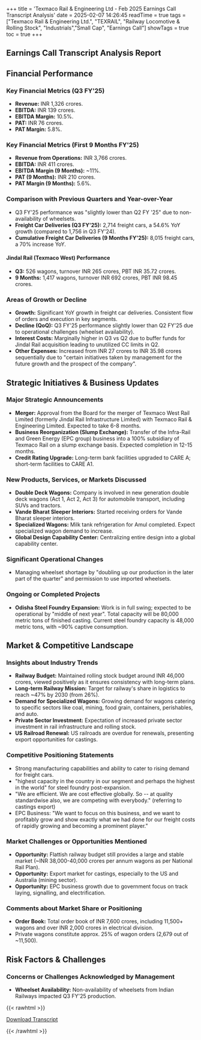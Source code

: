+++
title = 'Texmaco Rail & Engineering Ltd - Feb 2025 Earnings Call Transcript Analysis'
date = 2025-02-07 14:26:45
readTime = true
tags = ["Texmaco Rail & Engineering Ltd.", "TEXRAIL", "Railway Locomotive & Rolling Stock", "Industrials","Small Cap", "Earnings Call"]
showTags = true
toc = true
+++



## Earnings Call Transcript Analysis Report
## Financial Performance

### Key Financial Metrics (Q3 FY'25)

*   **Revenue:** INR 1,326 crores.
*   **EBITDA:** INR 139 crores.
*   **EBITDA Margin:** 10.5%.
*   **PAT:** INR 76 crores.
*   **PAT Margin:** 5.8%.

### Key Financial Metrics (First 9 Months FY'25)

*   **Revenue from Operations:** INR 3,766 crores.
*   **EBITDA:** INR 411 crores.
*   **EBITDA Margin (9 Months):** ~11%.
*   **PAT (9 Months):** INR 210 crores.
*   **PAT Margin (9 Months):** 5.6%.

### Comparison with Previous Quarters and Year-over-Year

*   Q3 FY'25 performance was "slightly lower than Q2 FY '25" due to non-availability of wheelsets.
*   **Freight Car Deliveries (Q3 FY'25):** 2,714 freight cars, a 54.6% YoY growth (compared to 1,756 in Q3 FY'24).
*   **Cumulative Freight Car Deliveries (9 Months FY'25):** 8,015 freight cars, a 70% increase YoY.

#### Jindal Rail (Texmaco West) Performance

*   **Q3:** 526 wagons, turnover INR 265 crores, PBT INR 35.72 crores.
*   **9 Months:** 1,417 wagons, turnover INR 692 crores, PBT INR 98.45 crores.

### Areas of Growth or Decline

*   **Growth:** Significant YoY growth in freight car deliveries. Consistent flow of orders and execution in key segments.
*   **Decline (QoQ):** Q3 FY'25 performance slightly lower than Q2 FY'25 due to operational challenges (wheelset availability).
*   **Interest Costs:** Marginally higher in Q3 vs Q2 due to buffer funds for Jindal Rail acquisition leading to unutilized CC limits in Q2.
*   **Other Expenses:** Increased from INR 27 crores to INR 35.98 crores sequentially due to "certain initiatives taken by management for the future growth and the prospect of the company".

## Strategic Initiatives & Business Updates

### Major Strategic Announcements

*   **Merger:** Approval from the Board for the merger of Texmaco West Rail Limited (formerly Jindal Rail Infrastructure Limited) with Texmaco Rail & Engineering Limited. Expected to take 6-8 months.
*   **Business Reorganization (Slump Exchange):** Transfer of the Infra-Rail and Green Energy (EPC group) business into a 100% subsidiary of Texmaco Rail on a slump exchange basis. Expected completion in 12-15 months.
*   **Credit Rating Upgrade:** Long-term bank facilities upgraded to CARE A; short-term facilities to CARE A1.

### New Products, Services, or Markets Discussed

*   **Double Deck Wagons:** Company is involved in new generation double deck wagons (Act 1, Act 2, Act 3) for automobile transport, including SUVs and tractors.
*   **Vande Bharat Sleeper Interiors:** Started receiving orders for Vande Bharat sleeper interiors.
*   **Specialized Wagons:** Milk tank refrigeration for Amul completed. Expect specialized wagon demand to increase.
*   **Global Design Capability Center:** Centralizing entire design into a global capability center.

### Significant Operational Changes

*   Managing wheelset shortage by "doubling up our production in the later part of the quarter" and permission to use imported wheelsets.

### Ongoing or Completed Projects

*   **Odisha Steel Foundry Expansion:** Work is in full swing; expected to be operational by "middle of next year". Total capacity will be 80,000 metric tons of finished casting. Current steel foundry capacity is 48,000 metric tons, with ~90% captive consumption.

## Market & Competitive Landscape

### Insights about Industry Trends

*   **Railway Budget:** Maintained rolling stock budget around INR 46,000 crores, viewed positively as it ensures consistency with long-term plans.
*   **Long-term Railway Mission:** Target for railway's share in logistics to reach ~47% by 2030 (from 26%).
*   **Demand for Specialized Wagons:** Growing demand for wagons catering to specific sectors like coal, mining, food grain, containers, perishables, and auto.
*   **Private Sector Investment:** Expectation of increased private sector investment in rail infrastructure and rolling stock.
*   **US Railroad Renewal:** US railroads are overdue for renewals, presenting export opportunities for castings.

### Competitive Positioning Statements

*   Strong manufacturing capabilities and ability to cater to rising demand for freight cars.
*   "highest capacity in the country in our segment and perhaps the highest in the world" for steel foundry post-expansion.
*   "We are efficient. We are cost effective globally. So -- at quality standardwise also, we are competing with everybody." (referring to castings export)
*   EPC Business: "We want to focus on this business, and we want to profitably grow and show exactly what we had done for our freight costs of rapidly growing and becoming a prominent player."

### Market Challenges or Opportunities Mentioned

*   **Opportunity:** Flattish railway budget still provides a large and stable market (~INR 38,000-40,000 crores per annum wagons as per National Rail Plan).
*   **Opportunity:** Export market for castings, especially to the US and Australia (mining sector).
*   **Opportunity:** EPC business growth due to government focus on track laying, signalling, and electrification.

### Comments about Market Share or Positioning

*   **Order Book:** Total order book of INR 7,600 crores, including 11,500+ wagons and over INR 2,000 crores in electrical division.
*   Private wagons constitute approx. 25% of wagon orders (2,679 out of ~11,500).

## Risk Factors & Challenges

### Concerns or Challenges Acknowledged by Management

*   **Wheelset Availability:** Non-availability of wheelsets from Indian Railways impacted Q3 FY'25 production.



{{< rawhtml >}}

<div class="button-container">    
    <a href="https://www.bseindia.com/stockinfo/AnnPdfOpen.aspx?Pname=bbe15bb8-c2bf-4f3f-aee8-014d22cdf288.pdf" target="_blank" class="report-button">
      <i class="fas fa-file-pdf"></i> Download Transcript
    </a>
</div>
    
{{< /rawhtml >}}
